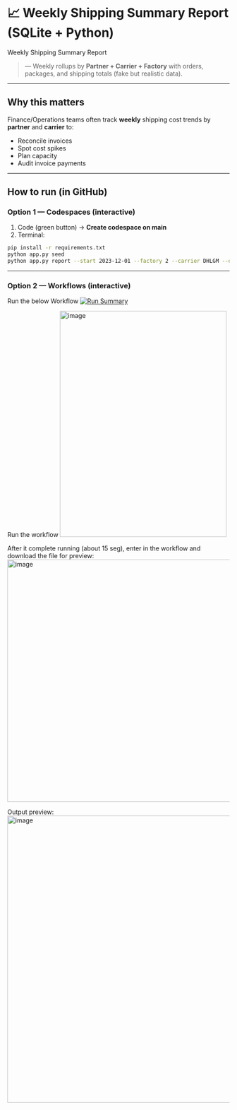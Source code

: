 
# 📈 Weekly Shipping Summary Report (SQLite + Python)
Weekly Shipping Summary Report
> — Weekly rollups by **Partner + Carrier + Factory** with orders, packages, and shipping totals (fake but realistic data).


---

## Why this matters
Finance/Operations teams often track **weekly** shipping cost trends by **partner** and **carrier** to:
- Reconcile invoices
- Spot cost spikes
- Plan capacity
- Audit invoice payments

---

## How to run (in GitHub)

### Option 1 — Codespaces (interactive)
1) Code (green button) → **Create codespace on main**  
2) Terminal:
```bash
pip install -r requirements.txt
python app.py seed
python app.py report --start 2023-12-01 --factory 2 --carrier DHLGM --out weekly_summary.csv
```
---

### Option 2 — Workflows (interactive)
Run the below Workflow
[![Run Summary](https://github.com/<CarlosJordan-AI>/weekly-shipping-summary-report/actions/workflows/run-summary.yml/badge.svg)](../../actions/workflows/run-summary.yml)

Run the workflow
<img width="378" height="512" alt="image" src="https://github.com/user-attachments/assets/602f50ad-337a-46df-a46e-38d2840e7a72" />

After it complete running (about 15 seg), enter in the workflow and download the file for preview:
<img width="1545" height="549" alt="image" src="https://github.com/user-attachments/assets/be1c09d7-635b-4d48-b5b0-b72c1435d644" />


Output preview:
<img width="1456" height="650" alt="image" src="https://github.com/user-attachments/assets/e3c9ca46-6101-4ed8-a6b0-34245b5e0dc1" />


